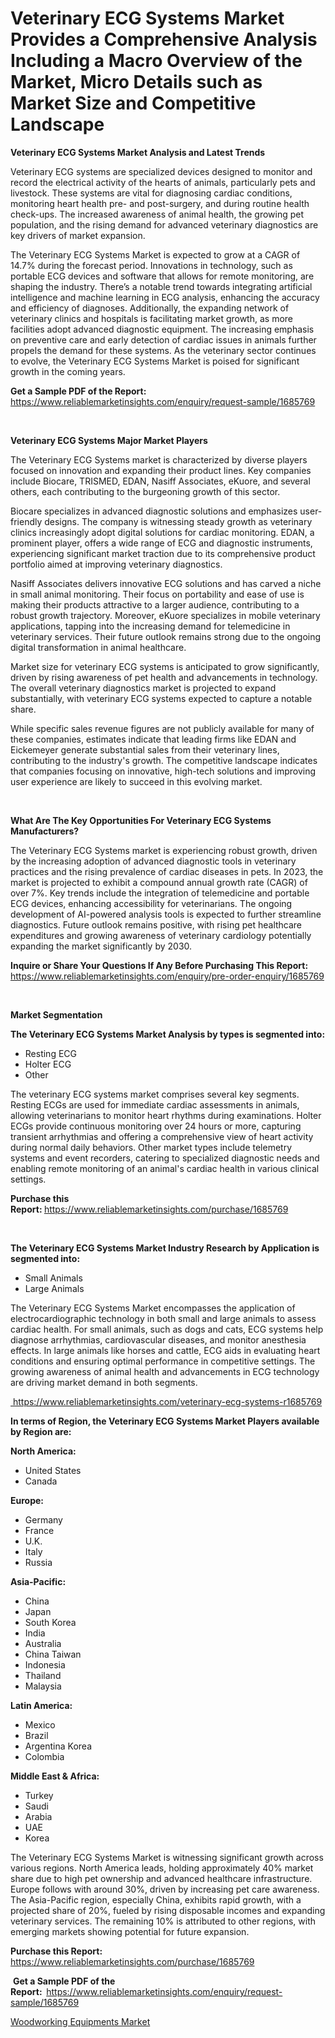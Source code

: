 <p><h1>Veterinary ECG Systems Market Provides a Comprehensive Analysis Including a Macro Overview of the Market, Micro Details such as Market Size and Competitive Landscape</h1></p><p><strong>Veterinary ECG Systems Market Analysis and Latest Trends</strong></p>
<p><p>Veterinary ECG systems are specialized devices designed to monitor and record the electrical activity of the hearts of animals, particularly pets and livestock. These systems are vital for diagnosing cardiac conditions, monitoring heart health pre- and post-surgery, and during routine health check-ups. The increased awareness of animal health, the growing pet population, and the rising demand for advanced veterinary diagnostics are key drivers of market expansion.</p><p>The Veterinary ECG Systems Market is expected to grow at a CAGR of 14.7% during the forecast period. Innovations in technology, such as portable ECG devices and software that allows for remote monitoring, are shaping the industry. There’s a notable trend towards integrating artificial intelligence and machine learning in ECG analysis, enhancing the accuracy and efficiency of diagnoses. Additionally, the expanding network of veterinary clinics and hospitals is facilitating market growth, as more facilities adopt advanced diagnostic equipment. The increasing emphasis on preventive care and early detection of cardiac issues in animals further propels the demand for these systems. As the veterinary sector continues to evolve, the Veterinary ECG Systems Market is poised for significant growth in the coming years.</p></p>
<p><strong>Get a Sample PDF of the Report:&nbsp;</strong> <a href="https://www.reliablemarketinsights.com/enquiry/request-sample/1685769?utm_campaign=3013&utm_medium=2&utm_source=Github&utm_content=ia&utm_term=24032025&utm_id=veterinary-ecg-systems">https://www.reliablemarketinsights.com/enquiry/request-sample/1685769</a></p>
<p>&nbsp;</p>
<p><strong>Veterinary ECG Systems Major Market Players</strong></p>
<p><p>The Veterinary ECG Systems market is characterized by diverse players focused on innovation and expanding their product lines. Key companies include Biocare, TRISMED, EDAN, Nasiff Associates, eKuore, and several others, each contributing to the burgeoning growth of this sector.</p><p>Biocare specializes in advanced diagnostic solutions and emphasizes user-friendly designs. The company is witnessing steady growth as veterinary clinics increasingly adopt digital solutions for cardiac monitoring. EDAN, a prominent player, offers a wide range of ECG and diagnostic instruments, experiencing significant market traction due to its comprehensive product portfolio aimed at improving veterinary diagnostics.</p><p>Nasiff Associates delivers innovative ECG solutions and has carved a niche in small animal monitoring. Their focus on portability and ease of use is making their products attractive to a larger audience, contributing to a robust growth trajectory. Moreover, eKuore specializes in mobile veterinary applications, tapping into the increasing demand for telemedicine in veterinary services. Their future outlook remains strong due to the ongoing digital transformation in animal healthcare.</p><p>Market size for veterinary ECG systems is anticipated to grow significantly, driven by rising awareness of pet health and advancements in technology. The overall veterinary diagnostics market is projected to expand substantially, with veterinary ECG systems expected to capture a notable share.</p><p>While specific sales revenue figures are not publicly available for many of these companies, estimates indicate that leading firms like EDAN and Eickemeyer generate substantial sales from their veterinary lines, contributing to the industry's growth. The competitive landscape indicates that companies focusing on innovative, high-tech solutions and improving user experience are likely to succeed in this evolving market.</p></p>
<p>&nbsp;</p>
<p><strong>What Are The Key Opportunities For Veterinary ECG Systems Manufacturers?</strong></p>
<p><p>The Veterinary ECG Systems market is experiencing robust growth, driven by the increasing adoption of advanced diagnostic tools in veterinary practices and the rising prevalence of cardiac diseases in pets. In 2023, the market is projected to exhibit a compound annual growth rate (CAGR) of over 7%. Key trends include the integration of telemedicine and portable ECG devices, enhancing accessibility for veterinarians. The ongoing development of AI-powered analysis tools is expected to further streamline diagnostics. Future outlook remains positive, with rising pet healthcare expenditures and growing awareness of veterinary cardiology potentially expanding the market significantly by 2030.</p></p>
<p><strong>Inquire or Share Your Questions If Any Before Purchasing This Report:</strong> <a href="https://www.reliablemarketinsights.com/enquiry/pre-order-enquiry/1685769?utm_campaign=3013&utm_medium=2&utm_source=Github&utm_content=ia&utm_term=24032025&utm_id=veterinary-ecg-systems">https://www.reliablemarketinsights.com/enquiry/pre-order-enquiry/1685769</a></p>
<p>&nbsp;</p>
<p><strong>Market Segmentation</strong></p>
<p><strong>The Veterinary ECG Systems Market Analysis by types is segmented into:</strong></p>
<p><ul><li>Resting ECG</li><li>Holter ECG</li><li>Other</li></ul></p>
<p><p>The veterinary ECG systems market comprises several key segments. Resting ECGs are used for immediate cardiac assessments in animals, allowing veterinarians to monitor heart rhythms during examinations. Holter ECGs provide continuous monitoring over 24 hours or more, capturing transient arrhythmias and offering a comprehensive view of heart activity during normal daily behaviors. Other market types include telemetry systems and event recorders, catering to specialized diagnostic needs and enabling remote monitoring of an animal's cardiac health in various clinical settings.</p></p>
<p><strong>Purchase this Report:&nbsp;</strong><a href="https://www.reliablemarketinsights.com/purchase/1685769?utm_campaign=3013&utm_medium=2&utm_source=Github&utm_content=ia&utm_term=24032025&utm_id=veterinary-ecg-systems">https://www.reliablemarketinsights.com/purchase/1685769</a></p>
<p>&nbsp;</p>
<p><strong>The Veterinary ECG Systems Market Industry Research by Application is segmented into:</strong></p>
<p><ul><li>Small Animals</li><li>Large Animals</li></ul></p>
<p><p>The Veterinary ECG Systems Market encompasses the application of electrocardiographic technology in both small and large animals to assess cardiac health. For small animals, such as dogs and cats, ECG systems help diagnose arrhythmias, cardiovascular diseases, and monitor anesthesia effects. In large animals like horses and cattle, ECG aids in evaluating heart conditions and ensuring optimal performance in competitive settings. The growing awareness of animal health and advancements in ECG technology are driving market demand in both segments.</p></p>
<p><a href="https://www.reliablemarketinsights.com/veterinary-ecg-systems-r1685769?utm_campaign=3013&utm_medium=2&utm_source=Github&utm_content=ia&utm_term=24032025&utm_id=veterinary-ecg-systems">&nbsp;https://www.reliablemarketinsights.com/veterinary-ecg-systems-r1685769</a></p>
<p><strong>In terms of Region, the Veterinary ECG Systems Market Players available by Region are:</strong></p>
<p>
    <p> <strong> North America: </strong>
        <ul>
            <li>United States</li>
            <li>Canada</li>
        </ul>
        </p> 
    <p> <strong> Europe: </strong>
        <ul>
            <li>Germany</li>
            <li>France</li>
            <li>U.K.</li>
            <li>Italy</li>
            <li>Russia</li>
        </ul>
        </p> 
    <p> <strong> Asia-Pacific: </strong>
        <ul>
            <li>China</li>
            <li>Japan</li>
            <li>South Korea</li>
            <li>India</li>
            <li>Australia</li>
            <li>China Taiwan</li>
            <li>Indonesia</li>
            <li>Thailand</li>
            <li>Malaysia</li>
        </ul>
        </p> 
    <p> <strong> Latin America: </strong>
        <ul>
            <li>Mexico</li>
            <li>Brazil</li>
            <li>Argentina Korea</li>
            <li>Colombia</li>
        </ul>
        </p> 
    <p> <strong> Middle East & Africa: </strong>
        <ul>
            <li>Turkey</li>
            <li>Saudi</li>
            <li>Arabia</li>
            <li>UAE</li>
            <li>Korea</li>
        </ul>
    </p>
    </p>
<p><p>The Veterinary ECG Systems Market is witnessing significant growth across various regions. North America leads, holding approximately 40% market share due to high pet ownership and advanced healthcare infrastructure. Europe follows with around 30%, driven by increasing pet care awareness. The Asia-Pacific region, especially China, exhibits rapid growth, with a projected share of 20%, fueled by rising disposable incomes and expanding veterinary services. The remaining 10% is attributed to other regions, with emerging markets showing potential for future expansion.</p></p>
<p><strong>Purchase this Report: </strong><a href="https://www.reliablemarketinsights.com/purchase/1685769?utm_campaign=3013&utm_medium=2&utm_source=Github&utm_content=ia&utm_term=24032025&utm_id=veterinary-ecg-systems">https://www.reliablemarketinsights.com/purchase/1685769</a></p>
<p>&nbsp;<strong>Get a Sample PDF of the Report:&nbsp;&nbsp;</strong><a href="https://www.reliablemarketinsights.com/enquiry/request-sample/1685769?utm_campaign=3013&utm_medium=2&utm_source=Github&utm_content=ia&utm_term=24032025&utm_id=veterinary-ecg-systems">https://www.reliablemarketinsights.com/enquiry/request-sample/1685769</a></p>
<p><strong></strong></p>
<p><p><a href="https://github.com/SanjidaKhan901/Market-Research-Report-List-2/blob/main/woodworking-equipments-market.md?utm_campaign=3013&utm_medium=2&utm_source=Github&utm_content=ia&utm_term=24032025&utm_id=veterinary-ecg-systems">Woodworking Equipments Market</a></p></p>